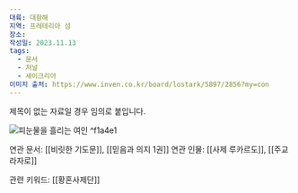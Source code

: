 ```yaml
---
대륙: 대항해
지역: 프레테리아 섬
장소: 
작성일: 2023.11.13
tags:
  - 문서
  - 저널
  - 세이크리아
이미지 출처: https://www.inven.co.kr/board/lostark/5897/2856?my=con
---
```

제목이 없는 자료일 경우 임의로 붙입니다.  

![피눈물을 흘리는 여인](https://upload3.inven.co.kr/upload/2023/08/16/bbs/i17054376036.png?MW=800) ^f1a4e1

연관 문서: [[비릿한 기도문]], [[믿음과 의지 1권]]
연관 인물: [[사제 루카르도]], [[주교 라자로]]

관련 키워드: [[황혼사제단]]